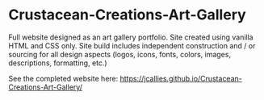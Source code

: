 # Crustacean-Creations-Art-Gallery

Full website designed as an art gallery portfolio. 
Site created using vanilla HTML and CSS only. 
Site build includes independent construction and / or sourcing for all design aspects (logos, icons, fonts, colors, images, descriptions, formatting, etc.) 

See the completed website here: https://jcallies.github.io/Crustacean-Creations-Art-Gallery/ 

